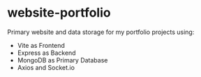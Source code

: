 # website-portfolio

<p>Primary website and data storage for my portfolio projects using:<p>
<ul>
  <li>Vite as Frontend</li>
  <li>Express as Backend</li>
  <li>MongoDB as Primary Database</li>
  <li>Axios and Socket.io</li>
</ul>
